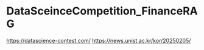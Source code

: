 # DataSceinceCompetition_FinanceRAG
https://datascience-contest.com/ 
https://news.unist.ac.kr/kor/20250205/
